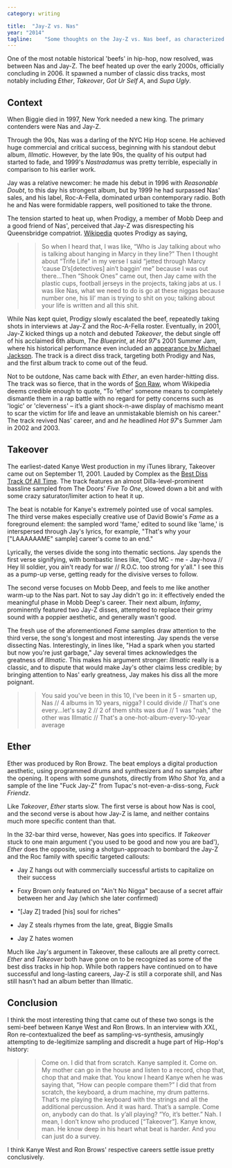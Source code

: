```yaml
---
category: writing

title:  "Jay-Z vs. Nas"
year: "2014"
tagline:    "Some thoughts on the Jay-Z vs. Nas beef, as characterized by *Ether* and *Takeover*"
---
```

One of the most notable historical 'beefs' in hip-hop, now resolved, was between Nas and Jay-Z. The beef heated up over the early 2000s, officially concluding in 2006. It spawned a number of classic diss tracks, most notably including *Ether*, *Takeover*, *Got Ur Self A*, and *Supa Ugly*.

## Context

When Biggie died in 1997, New York needed a new king. The primary contenders were Nas and Jay-Z.

Through the 90s, Nas was a darling of the NYC Hip Hop scene. He achieved huge commercial and critical success, beginning with his standout debut album, *Illmatic*. However, by the late 90s, the quality of his output had started to fade, and 1999's *Nastradamus* was pretty terrible, especially in comparison to his earlier work.

<!--more-->

Jay was a relative newcomer: he made his debut in 1996 with *Reasonable Doubt*, to this day his strongest album, but by 1999 he had surpassed Nas' sales, and his label, Roc-A-Fella, dominated urban contemporary radio. Both he and Nas were formidable rappers, well positioned to take the throne.

The tension started to heat up, when Prodigy, a member of Mobb Deep and a good friend of Nas', perceived that Jay-Z was disrespecting his Queensbridge compatriot. [Wikipedia](http://en.wikipedia.org/wiki/Jay-Z%E2%80%93Nas_feud) quotes Prodigy as saying,

>> So when I heard that, I was like, “Who is Jay talking about who is talking about hanging in Marcy in they line?” Then I thought about “Trife Life” in my verse I said “jetted through Marcy ‘cause D’s[detectives] ain’t baggin’ me” because I was out there...Then “Shook Ones” came out, then Jay came with the plastic cups, football jerseys in the projects, taking jabs at us. I was like Nas, what we need to do is go at these niggas because number one, his lil’ man is trying to shit on you; talking about your life is written and all this shit.

While Nas kept quiet, Prodigy slowly escalated the beef, repeatedly taking shots in interviews at Jay-Z and the Roc-A-Fella roster. Eventually, in 2001, Jay-Z kicked things up a notch and debuted *Takeover*, the debut single off of his acclaimed 6th album, *The Blueprint*, at *Hot 97*'s 2001 Summer Jam, where his historical performance even included an [appearance by Michael Jackson](http://www.defjam.com/from-the-vault-jay-z-brings-out-michael-jackson-at-2001-hot97fm-summer-jam/). The track is a direct diss track, targeting both Prodigy and Nas, and the first album track to come out of the feud.

Not to be outdone, Nas came back with *Ether*, an even harder-hitting diss. The track was so fierce, that in the words of [Son Raw](http://passionweiss.com/2012/09/11/the-25-greatest-outdated-rap-slang-words/), whom Wikipedia deems credible enough to quote, “To 'ether' someone means to completely dismantle them in a rap battle with no regard for petty concerns such as 'logic' or 'cleverness' – it’s a giant shock-n-awe display of machismo meant to scar the victim for life and leave an unmistakable blemish on his career." The track revived Nas' career, and and *he* headlined *Hot 97*'s Summer Jam in 2002 and 2003.

## Takeover

The earliest-dated Kanye West production in my iTunes library, Takeover came out on September 11, 2001. Lauded by Complex as the [Best Diss Track Of All Time](http://www.complex.com/music/2011/06/the-50-best-hip-hop-diss-songs/jay-z-takeover-2001). The track features an almost Dilla-level-prominent bassline sampled from The Doors' *Five To One*, slowed down a bit and with some crazy saturator/limiter action to heat it up.

The beat is notable for Kanye's extremely pointed use of vocal samples. The third verse makes especially creative use of David Bowie's *Fame* as a foreground element: the sampled word 'fame,' edited to sound like 'lame,' is interspersed through Jay's lyrics, for example, "That's why your ["LAAAAAAME" sample] career's come to an end."

Lyrically, the verses divide the song into thematic sections. Jay spends the first verse signifying, with bombastic lines like, "God MC - me - Jay-hova // Hey lil soldier, you ain't ready for war // R.O.C. too strong for y'all." I see this as a pump-up verse, getting ready for the divisive verses to follow.

The second verse focuses on Mobb Deep, and feels to me like another warm-up to the Nas part. Not to say Jay didn't go in: it effectively ended the meaningful phase in Mobb Deep's career. Their next album, *Infamy*, prominently featured two Jay-Z disses, attempted to replace their grimy sound with a poppier aesthetic, and generally wasn't good.

The fresh use of the aforementioned *Fame* samples draw attention to the third verse, the song's longest and most interesting. Jay spends the verse dissecting Nas. Interestingly, in lines like, "Had a spark when you started but now you're just garbage," Jay several times acknowledges the greatness of *Illmatic*. This makes his argument stronger: *Illmatic* really is a classic, and to dispute that would make Jay's other claims less credible; by bringing attention to Nas' early greatness, Jay makes his diss all the more poignant.

>>	You said you've been in this 10, I've been in it 5 - smarten up, Nas //
>>	4 albums in 10 years, nigga? I could divide //
>>	That's one every...let's say 2 //
>>	2 of them shits was due //
>>	1 was "nah," the other was Illmatic //
>>	That's a one-hot-album-every-10-year average

## Ether

Ether was produced by Ron Browz. The beat employs a digital production aesthetic, using programmed drums and synthesizers and no samples after the opening. It opens with some gunshots, directly from *Who Shot Ya*, and a sample of the line "Fuck Jay-Z" from Tupac's not-even-a-diss-song, *Fuck Friendz*.

Like *Takeover*, *Ether* starts slow. The first verse is about how Nas is cool, and the second verse is about how Jay-Z is lame, and neither contains much more specific content than that.

 In the 32-bar third verse, however, Nas goes into specifics. If *Takeover* stuck to one main argument ('you used to be good and now you are bad'), *Ether* does the opposite, using a shotgun-approach to bombard the Jay-Z and the Roc family with specific targeted callouts:

*	Jay Z hangs out with commercially successful artists to capitalize on their success

*	Foxy Brown only featured on "Ain't No Nigga" because of a secret affair between her and Jay (which she later confirmed)

*	"[Jay Z] traded [his] soul for riches"

*	Jay Z steals rhymes from the late, great, Biggie Smalls

*	Jay Z hates women

Much like Jay's argument in Takeover, these callouts are all pretty correct. *Ether* and *Takeover* both have gone on to be recognized as some of the best diss tracks in hip hop. While both rappers have continued on to have successful and long-lasting careers, Jay-Z is still a corporate shill, and Nas still hasn't had an album better than Illmatic.

## Conclusion

I think the most interesting thing that came out of these two songs is the semi-beef between Kanye West and Ron Brows. In an interview with *XXL*, Ron re-contextualized the beef as sampling-vs-synthesis, amusingly attempting to de-legitimize sampling and discredit a huge part of Hip-Hop's history:

>>	Come on. I did that from scratch. Kanye sampled it. Come on. My mother can go in the house and listen to a record, chop that, chop that and make that. You know I heard Kanye when he was saying that, “How can people compare them?” I did that from scratch, the keyboard, a drum machine, my drum patterns. That’s me playing the keyboard with the strings and all the additional percussion. And it was hard. That’s a sample. Come on, anybody can do that. Is y’all playing? “Yo, it’s better.” Nah. I mean, I don’t know who produced [“Takeover”]. Kanye know, man. He know deep in his heart what beat is harder. And you can just do a survey.

I think Kanye West and Ron Brows' respective careers settle issue pretty conclusively.
